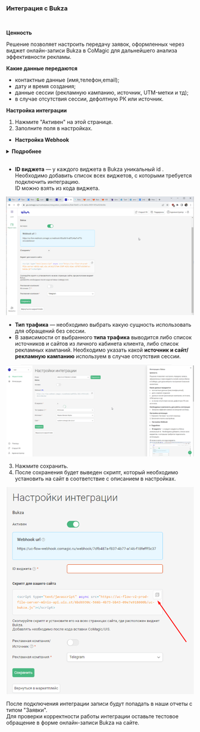 ### Интеграция с Bukza
<br />

**Ценность**<br />  

Решение позволяет настроить передачу заявок, оформленных через виджет онлайн-записи Bukza в CoMagic для дальнейшего анализа эффективности рекламы.<br />

 **Какие данные передаются**    
- контактные данные (имя,телефон,email);
- дату и время создания;
- данные сессии (рекламную кампанию, источник, UTM-метки и тд);
- в случае отсутствия сессии, дефолтную РК или источник.  <br />


**Настройка интеграции**  
1. Нажмите "Активен" на этой странице.
2. Заполните поля в настройках. <br />

- **Настройка Webhook** <br />

<details>
 <summary style="font-weight:bold;"> Подробнее </summary>  <br />

- Шаблоны и интеграции → Веб-запросы → Создать веб-запрос
  - указываем название;
  - в URL указываем Webhook url из настроек интеграции;
  - проставляем галочку POST запрос и в тело добавляем следующий json;  <br />
  
    <Alert backgroundColor="#c3e8d7">
     
     {  
     "date_time": "[bukza_created_date]",  
     "name": "[bukza_full_name]",  
     "phone": "[bukza_phone]",  
     "email": "[bukza_email]",  
     "message": "Номер заказа: [bukza_order_id]; Код бронирования: [bukza_code]",  
     "visitor_session_id": "[bukza_n2]"  
     } 
     
    </Alert>   
    <br />

   - сохраняем.
    
   <br />

- Триггеры → Добавить задачу 
  - добавляем действие "Отправить веб-запрос" и выбираем созданный ранее веб-запрос;
  - "если в заказе несколько бронирований?" выбираем Выполнить для каждого;
  - сохраняем. 

![image](bukza_hook.gif)
 
</details>  

<br />

- **ID виджета** — у каждого виджета в Bukza уникальный id . Необходимо добавить список всех виджетов, с которыми требуется подключить интеграцию.   
ID можно взять из кода виджета. 

![image](bukza_widgets.gif)
<br />

- **Тип трафика** — необходимо выбрать какую сущность использовать для обращений без сессии. <br />  
- В зависимости от выбранного **типа трафика** выводится либо список источников и сайтов  из личного кабинета клиента, либо список рекламных кампаний. Необходимо указать какой **источник и сайт/рекламную кампанию** используем в случае отсутствия сессии.

![image](bukza_rk.gif)
<br /> 

3. Нажмите сохранить.
4. После сохранения будет выведен скрипт, который необходимо установить на сайт в соответствие с описанием в настройках.

![image](bukza2.png)
<br />

После подключения интеграции записи будут попадать в наши отчеты с типом "Заявки". <br /> 
Для проверки корректности работы интеграции оставьте тестовое обращение в форме онлайн-записи Bukza на сайте.<br />
